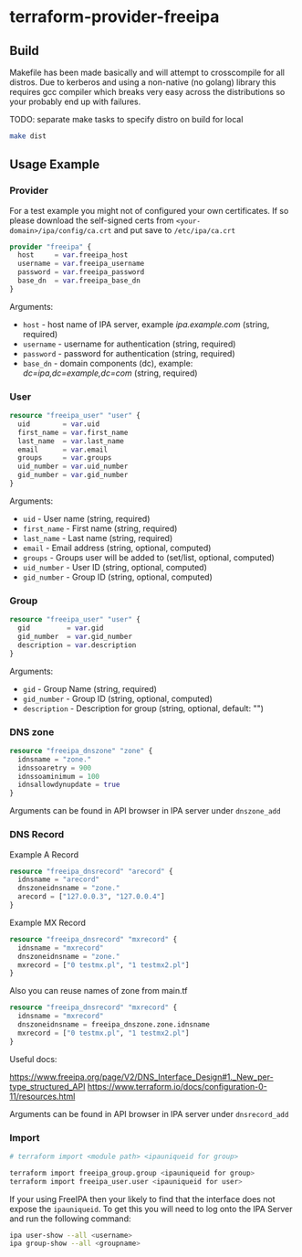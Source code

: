 # terraform-provider-freeipa

## Build

Makefile has been made basically and will attempt to crosscompile for all distros. Due to kerberos and
using a non-native (no golang) library this requires gcc compiler which breaks very easy across the
distributions so your probably end up with failures.

TODO: separate make tasks to specify distro on build for local

```bash
make dist
```

## Usage Example

### Provider

For a test example you might not of configured your own certificates. If so
please download the self-signed certs from `<your-domain>/ipa/config/ca.crt` and
put save to `/etc/ipa/ca.crt`

```tf
provider "freeipa" {
  host     = var.freeipa_host
  username = var.freeipa_username
  password = var.freeipa_password
  base_dn  = var.freeipa_base_dn
}
```

Arguments:
* `host` - host name of IPA server, example *ipa.example.com* (string, required)
* `username` - username for authentication (string, required)
* `password` - password for authentication (string, required)
* `base_dn` - domain components (dc), example: *dc=ipa,dc=example,dc=com* (string, required)

### User

```tf
resource "freeipa_user" "user" {
  uid        = var.uid
  first_name = var.first_name
  last_name  = var.last_name
  email      = var.email
  groups     = var.groups
  uid_number = var.uid_number
  gid_number = var.gid_number
}
```

Arguments:
* `uid` - User name (string, required)
* `first_name` - First name (string, required)
* `last_name` - Last name (string, required)
* `email` - Email address (string, optional, computed)
* `groups` - Groups user will be added to (set/list, optional, computed)
* `uid_number` - User ID (string, optional, computed)
* `gid_number` - Group ID (string, optional, computed)

### Group

```tf
resource "freeipa_user" "user" {
  gid         = var.gid
  gid_number  = var.gid_number
  description = var.description
}
```

Arguments:
* `gid` - Group Name (string, required)
* `gid_number` - Group ID (string, optional, computed)
* `description` - Description for group (string, optional, default: "")

### DNS zone

```tf
resource "freeipa_dnszone" "zone" {
  idnsname = "zone."
  idnssoaretry = 900
  idnssoaminimum = 100
  idnsallowdynupdate = true
}
```

Arguments can be found in API browser in IPA server under `dnszone_add`

### DNS Record

Example A Record
```tf
resource "freeipa_dnsrecord" "arecord" {
  idnsname = "arecord"
  dnszoneidnsname = "zone."
  arecord = ["127.0.0.3", "127.0.0.4"]
}
```

Example MX Record
```tf
resource "freeipa_dnsrecord" "mxrecord" {
  idnsname = "mxrecord"
  dnszoneidnsname = "zone."
  mxrecord = ["0 testmx.pl", "1 testmx2.pl"]
}
```

Also you can reuse names of zone from main.tf
```tf
resource "freeipa_dnsrecord" "mxrecord" {
  idnsname = "mxrecord"
  dnszoneidnsname = freeipa_dnszone.zone.idnsname
  mxrecord = ["0 testmx.pl", "1 testmx2.pl"]
}
```

Useful docs:

https://www.freeipa.org/page/V2/DNS_Interface_Design#1._New_per-type_structured_API
https://www.terraform.io/docs/configuration-0-11/resources.html

Arguments can be found in API browser in IPA server under `dnsrecord_add` 

### Import

```bash
# terraform import <module path> <ipauniqueid for group>

terraform import freeipa_group.group <ipauniqueid for group>
terraform import freeipa_user.user <ipauniqueid for user>
```

If your using FreeIPA then your likely to find that the interface does not expose
the `ipauniqueid`. To get this you will need to log onto the IPA Server and run the
following command:

```bash
ipa user-show --all <username>
ipa group-show --all <groupname>
```

